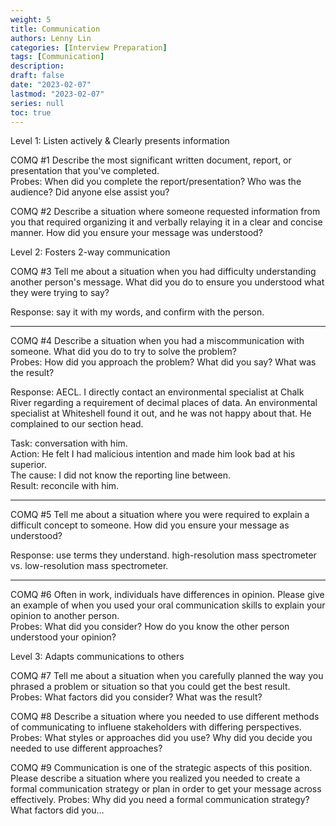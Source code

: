 ```yaml
---
weight: 5
title: Communication
authors: Lenny Lin
categories: [Interview Preparation]
tags: [Communication]
description: 
draft: false
date: "2023-02-07"
lastmod: "2023-02-07"
series: null
toc: true
---
```



Level 1: Listen actively & Clearly presents information

COMQ #1 Describe the most significant written document, report, or presentation that you've completed.  
Probes: When did you complete the report/presentation?  Who was the audience? Did anyone else assist you?

COMQ #2 Describe a situation where someone requested information from you that required organizing it and verbally relaying it in a clear and concise manner.  How did you ensure your message was understood?


Level 2: Fosters 2-way communication

COMQ #3 Tell me about a situation when you had difficulty understanding another person's message.  What did you do to ensure you understood what they were trying to say?

Response: say it with my words, and confirm with the person.

---

COMQ #4 Describe a situation when you had a miscommunication with someone.  What did you do to try to solve the problem?  
Probes: How did you approach the problem?  What did you say?  What was the result?

Response: AECL. I directly contact an environmental specialist at Chalk River regarding a requirement of decimal places of data.  An environmental specialist at Whiteshell found it out, and he was not happy about that.  He complained to our section head.

Task: conversation with him.  
Action: He felt I had malicious intention and made him look bad at his superior.  
The cause: I did not know the reporting line between.  
Result: reconcile with him.

---

COMQ #5 Tell me about a situation where you were required to explain a difficult concept to someone.  How did you ensure your message as understood?

Response: use terms they understand.  high-resolution mass spectrometer vs. low-resolution mass spectrometer.  

---

COMQ #6 Often in work, individuals have differences in opinion.  Please give an example of when you used your oral communication skills to explain your opinion to another person.  
Probes: What did you consider?  How do you know the other person understood your opinion?


Level 3: Adapts communications to others

COMQ #7 Tell me about a situation when you carefully planned the way you phrased a problem or situation so that you could get the best result.  
Probes: What factors did you consider?  What was the result?

COMQ #8 Describe a situation where you needed to use different methods of communicating to influene stakeholders with differing perspectives.  
Probes: What styles or approaches did you use?  Why did you decide you needed to use different approaches?

COMQ #9 Communication is one of the strategic aspects of this position.  Please describe a situation where you realized you needed to create a formal communication strategy or plan in order to get your message across effectively. 
Probes: Why did you need a formal communication strategy?  What factors did you...